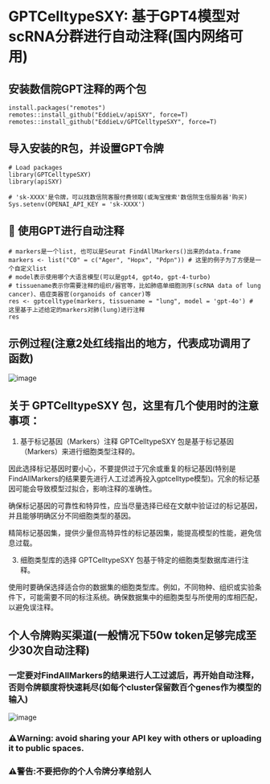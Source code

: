 GPTCelltypeSXY: 基于GPT4模型对scRNA分群进行自动注释(国内网络可用)
====
## 安装数信院GPT注释的两个包
```{r eval = FALSE}
install.packages("remotes")
remotes::install_github("EddieLv/apiSXY", force=T)
remotes::install_github("EddieLv/GPTCelltypeSXY", force=T)
```

##  导入安装的R包，并设置GPT令牌
```{r eval = FALSE}
# Load packages
library(GPTCelltypeSXY)
library(apiSXY)

# 'sk-XXXX'是令牌，可以找数信院客服付费领取(或淘宝搜索'数信院生信服务器'购买)
Sys.setenv(OPENAI_API_KEY = 'sk-XXXX')
```

##  🚀 使用GPT进行自动注释
```{r eval = FALSE}
# markers是一个list, 也可以是Seurat FindAllMarkers()出来的data.frame
markers <- list("C0" = c("Ager", "Hopx", "Pdpn")) # 这里的例子为了方便是一个自定义list
# model表示使用哪个大语言模型(可以是gpt4, gpt4o, gpt-4-turbo)
# tissuename表示你需要注释的组织/器官等，比如肺癌单细胞测序(scRNA data of lung cancer)、癌症类器官(organoids of cancer)等
res <- gptcelltype(markers, tissuename = "lung", model = 'gpt-4o') # 这里基于上述给定的markers对肺(lung)进行注释
res
```

##  示例过程(注意2处红线指出的地方，代表成功调用了函数)
![image](https://github.com/user-attachments/assets/9a90bf0d-d1bd-4f5a-b73c-208f1cafa96f)


##  关于 GPTCelltypeSXY 包，这里有几个使用时的注意事项：
1. 基于标记基因（Markers）注释
GPTCelltypeSXY 包是基于标记基因（Markers）来进行细胞类型注释的。

因此选择标记基因时要小心，不要提供过于冗余或重复的标记基因(特别是FindAllMarkers的结果要先进行人工过滤再投入gptcelltype模型)。冗余的标记基因可能会导致模型过拟合，影响注释的准确性。

确保标记基因的可靠性和特异性，应当尽量选择已经在文献中验证过的标记基因，并且能够明确区分不同细胞类型的基因。

精简标记基因集，提供少量但高特异性的标记基因集，能提高模型的性能，避免信息过载。

3. 细胞类型库的选择
GPTCelltypeSXY 包基于特定的细胞类型数据库进行注释。

使用时要确保选择适合你的数据集的细胞类型库。例如，不同物种、组织或实验条件下，可能需要不同的标注系统。确保数据集中的细胞类型与所使用的库相匹配，以避免误注释。

##  个人令牌购买渠道(一般情况下50w token足够完成至少30次自动注释)
### 一定要对FindAllMarkers的结果进行人工过滤后，再开始自动注释，否则令牌额度将快速耗尽(如每个cluster保留数百个genes作为模型的输入)
![image](https://github.com/user-attachments/assets/72c3199a-d06b-4289-8cdb-00f182d5b7ca)

### ⚠️Warning: avoid sharing your API key with others or uploading it to public spaces.
### ⚠️警告:不要把你的个人令牌分享给别人
